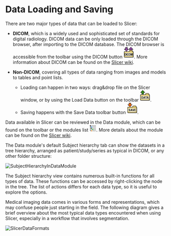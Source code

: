 # Data Loading and Saving

There are two major types of data that can be loaded to Slicer:

- **DICOM**, which is a widely used and sophisticated set of standards for digital radiology. DICOM data can be only loaded through the DICOM browser, after importing to the DICOM database. The DICOM browser is accessible from the toolbar using the DICOM button ![dicomButton](../../Base/QTGUI/Resources/Icons/Medium/SlicerLoadDICOM.png). More information about DICOM can be found on the [Slicer wiki](https://www.slicer.org/wiki/Documentation/Nightly/Modules/DICOM).

- **Non-DICOM**, covering all types of data ranging from images and models to tables and point lists.

  - Loading can happen in two ways: drag&drop file on the Slicer window, or by using the Load Data button on the toolbar ![loadDataButton](../../Base/QTGUI/Resources/Icons/Medium/SlicerLoadData.png).
  - Saving happens with the Save Data toolbar button ![saveDataButton](../../Base/QTGUI/Resources/Icons/Medium/SlicerSave.png).


Data available in Slicer can be reviewed in the Data module, which can be found on the toolbar or the modules list ![dataModuleIcon](../../Modules/Loadable/Data/Resources/Icons/SubjectHierarchy.png). More details about the module can be found on the [Slicer wiki](https://www.slicer.org/wiki/Documentation/Nightly/Modules/Data).

The Data module's default Subject hierarchy tab can show the datasets in a tree hierarchy, arranged as patient/study/series as typical in DICOM, or any other folder structure:

![SubjectHierarchyInDataModule](https://github.com/Slicer/Slicer/releases/download/docs-resources/data_loading_and_saving_subject_hier.png)

The Subject hierarchy view contains numerous built-in functions for all types of data. These functions can be accessed by right-clicking the node in the tree. The list of actions differs for each data type, so it is useful to explore the options.

Medical imaging data comes in various forms and representations, which may confuse people just starting in the field. The following diagram gives a brief overview about the most typical data types encountered when using Slicer, especially in a workflow that involves segmentation.

![SlicerDataFormats](https://github.com/Slicer/Slicer/releases/download/docs-resources/data_loading_and_saving_formats.png)
